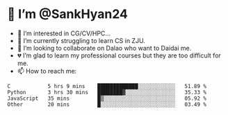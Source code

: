 # 👋 I’m @SankHyan24

- 👀 I’m interested in CG/CV/HPC...
- 🌱 I’m currently struggling to learn CS in ZJU.
- 💞️ I’m looking to collaborate on Dalao who want to Daidai me.
- 💔 I’m glad to learn my professional courses but they are too difficult for me.
- 📫 How to reach me:


<!---
SankHyan24/SankHyan24 is a ✨ special ✨ repository because its `README.md` (this file) appears on your GitHub profile.
You can click the Preview link to take a look at your changes.
--->
<!--START_SECTION:waka-->

```text
C            5 hrs 9 mins    █████████████░░░░░░░░░░░░   51.89 %
Python       3 hrs 30 mins   ████████▓░░░░░░░░░░░░░░░░   35.33 %
JavaScript   35 mins         █▒░░░░░░░░░░░░░░░░░░░░░░░   05.92 %
Other        20 mins         █░░░░░░░░░░░░░░░░░░░░░░░░   03.49 %
```

<!--END_SECTION:waka-->
